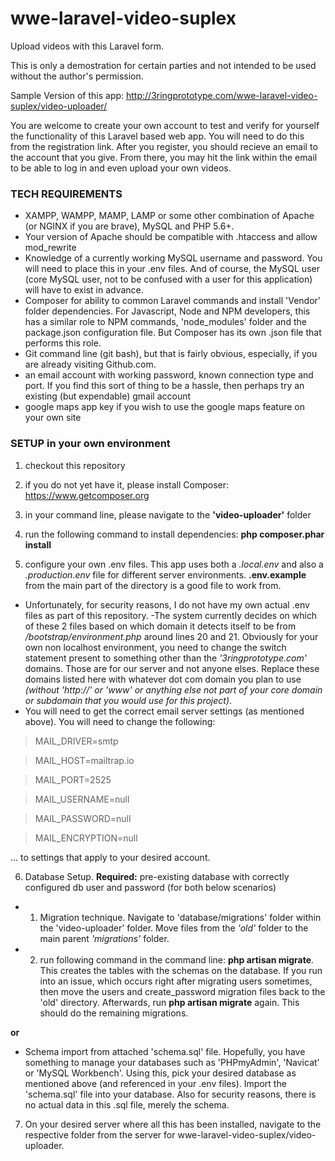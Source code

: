 # wwe-laravel-video-suplex
Upload videos with this Laravel form.

This is only a demostration for certain parties and not intended to be used without the author's permission.


Sample Version of this app:
http://3ringprototype.com/wwe-laravel-video-suplex/video-uploader/


You are welcome to create your own account to test and verify for yourself the functionality of this Laravel based web app.  You will need to do this from the registration link.  After you register, you should recieve an email to the account that you give.  From there, you may hit the link within the email to be able to log in and even upload your own videos.


### TECH REQUIREMENTS
- XAMPP, WAMPP, MAMP, LAMP or some other combination of Apache (or NGINX if you are brave), MySQL and PHP 5.6+.
- Your version of Apache should be compatible with .htaccess and allow mod_rewrite
- Knowledge of a currently working MySQL username and password.  You will need to place this in your .env files.  And of course, the MySQL user (core MySQL user, not to be confused with a user for this application) will have to exist in advance.
- Composer for ability to common Laravel commands and install 'Vendor' folder dependencies.  For Javascript, Node and NPM developers, this has a similar role to NPM commands, 'node_modules' folder and the package.json configuration file.  But Composer has its own .json file that performs this role.
- Git command line (git bash), but that is fairly obvious, especially, if you are already visiting Github.com.
- an email account with working password, known connection type and port.  If you find this sort of thing to be a hassle, then perhaps try an existing (but expendable) gmail account
- google maps app key if you wish to use the google maps feature on your own site

### SETUP in your own environment

1. checkout this repository
2. if you do not yet have it, please install Composer: https://www.getcomposer.org
3. in your command line, please navigate to the **'video-uploader'** folder
4. run the following command to install dependencies:
**php composer.phar install**

5. configure your own .env files.  This app uses both a *.local.env* and also a *.production.env* file for different server environments. **.env.example** from the main part of the directory is a good file to work from.
- Unfortunately, for security reasons, I do not have my own actual .env files as part of this repository.
-The system currently decides on which of these 2 files based on which domain it detects itself to be from */bootstrap/environment.php* around lines 20 and 21.  Obviously for your own non localhost environment, you need to change the switch statement present to something other than the *'3ringprototype.com'* domains.  Those are for our server and not anyone elses. Replace these domains listed here with whatever dot com domain you plan to use *(without 'http://' or 'www' or anything else not part of your core domain or subdomain that you would use for this project)*.
- You will need to get the correct email server settings (as mentioned above).  You will need to change the following:

>MAIL_DRIVER=smtp

>MAIL_HOST=mailtrap.io

>MAIL_PORT=2525

>MAIL_USERNAME=null

>MAIL_PASSWORD=null

>MAIL_ENCRYPTION=null

... to settings that apply to your desired account.

6. Database Setup.  **Required:** pre-existing database with correctly configured db user and password (for both below scenarios) 
 - 1. Migration technique.  Navigate to 'database/migrations' folder within the 'video-uploader' folder.  Move files from the *'old'* folder to the main parent *'migrations'* folder.
 - 2. run following command in the command line: **php artisan migrate**.  This creates the tables with the schemas on the database.  If you run into an issue, which occurs right after migrating users sometimes, then move the users and create_password migration files back to the 'old' directory.  Afterwards, run **php artisan migrate** again.  This should do the remaining migrations.
 
  **or**
  
 - Schema import from attached 'schema.sql' file.  Hopefully, you have something to manage your databases such as 'PHPmyAdmin', 'Navicat' or 'MySQL Workbench'.  Using this, pick your desired database as mentioned above (and referenced in your .env files).  Import the 'schema.sql' file into your database.  Also for security reasons, there is no actual data in this .sql file, merely the schema.
 
7. On your desired server where all this has been installed, navigate to the respective folder from the server for wwe-laravel-video-suplex/video-uploader.

